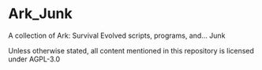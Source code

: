 # Ark_Junk
A collection of Ark: Survival Evolved scripts, programs, and... Junk

Unless otherwise stated, all content mentioned in this repository is licensed under AGPL-3.0
